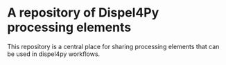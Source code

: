 A repository of Dispel4Py processing elements
=============================================

This repository is a central place for sharing processing elements that can be used in dispel4py workflows.
